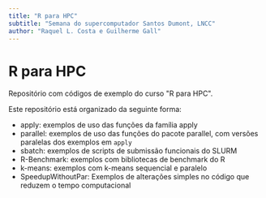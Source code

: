 ```yaml
---
title: "R para HPC"
subtitle: "Semana do supercomputador Santos Dumont, LNCC"
author: "Raquel L. Costa e Guilherme Gall"
---
```


# R para HPC 

Repositório com códigos de exemplo do curso "R para HPC".

Este repositório está organizado da seguinte forma:

* apply: exemplos de uso das funções da família apply
* parallel: exemplos de uso das funções do pacote parallel, com versões
  paralelas dos exemplos em `apply`
* sbatch: exemplos de scripts de submissão funcionais do SLURM
* R-Benchmark: exemplos com bibliotecas de benchmark do R
* k-means: exemplos com k-means sequencial e paralelo
* SpeedupWithoutPar: Exemplos de alterações simples no código que reduzem o tempo computacional
